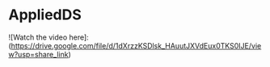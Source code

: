 # AppliedDS

![Watch the video here]:(https://drive.google.com/file/d/1dXrzzKSDlsk_HAuutJXVdEux0TKS0IJE/view?usp=share_link)
